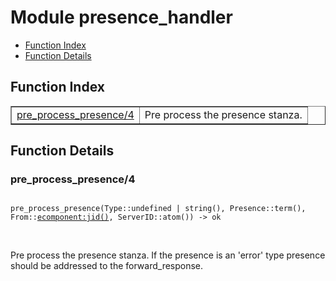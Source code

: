 

# Module presence_handler #
* [Function Index](#index)
* [Function Details](#functions)

<a name="index"></a>

## Function Index ##


<table width="100%" border="1" cellspacing="0" cellpadding="2" summary="function index"><tr><td valign="top"><a href="#pre_process_presence-4">pre_process_presence/4</a></td><td>Pre process the presence stanza.</td></tr></table>


<a name="functions"></a>

## Function Details ##

<a name="pre_process_presence-4"></a>

### pre_process_presence/4 ###

<pre><code>
pre_process_presence(Type::undefined | string(), Presence::term(), From::<a href="ecomponent.md#type-jid">ecomponent:jid()</a>, ServerID::atom()) -&gt; ok
</code></pre>
<br />

Pre process the presence stanza. If the presence is an 'error' type
presence should be addressed to the forward_response.

